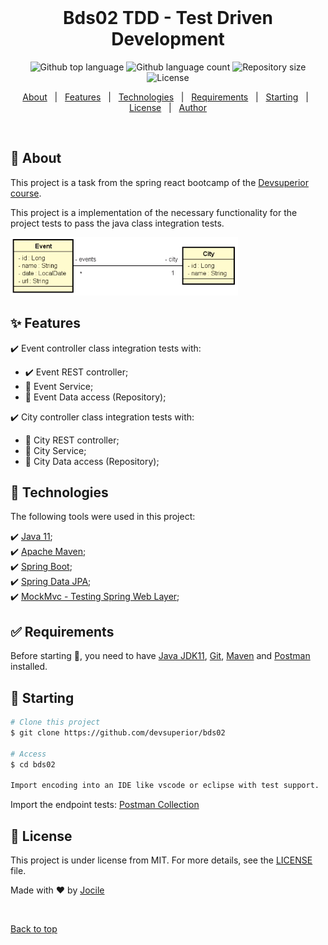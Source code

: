 <div align="center" id="top"> 
 <!-- <img src="./.github/app.gif" alt="Bds02" />
 -->
  &#xa0;

</div>

<h1 align="center">Bds02 TDD - Test Driven Development</h1>

<p align="center">
  <img alt="Github top language" src="https://img.shields.io/github/languages/top/jocile/bds02?color=56BEB8">

  <img alt="Github language count" src="https://img.shields.io/github/languages/count/jocile/bds02?color=56BEB8">

  <img alt="Repository size" src="https://img.shields.io/github/repo-size/jocile/bds02?color=56BEB8">

  <img alt="License" src="https://img.shields.io/github/license/jocile/bds02?color=56BEB8">

  <!-- <img alt="Github issues" src="https://img.shields.io/github/issues/jocile/bds02?color=56BEB8" /> -->

  <!-- <img alt="Github forks" src="https://img.shields.io/github/forks/jocile/bds02?color=56BEB8" /> -->

  <!-- <img alt="Github stars" src="https://img.shields.io/github/stars/jocile/bds02?color=56BEB8" /> -->
</p>

<!-- Status -->

<!-- <h4 align="center">
	🚧  Bds02 🚀 Under construction...  🚧
</h4>

<hr> -->

<p align="center">
  <a href="#dart-about">About</a> &#xa0; | &#xa0; 
  <a href="#sparkles-features">Features</a> &#xa0; | &#xa0;
  <a href="#rocket-technologies">Technologies</a> &#xa0; | &#xa0;
  <a href="#white_check_mark-requirements">Requirements</a> &#xa0; | &#xa0;
  <a href="#checkered_flag-starting">Starting</a> &#xa0; | &#xa0;
  <a href="#memo-license">License</a> &#xa0; | &#xa0;
  <a href="https://github.com/acenelio" target="_blank">Author</a>
</p>

<br>

## :dart: About

This project is a task from the spring react bootcamp of the [Devsuperior course](https://github.com/devsuperior).

This project is a implementation of the necessary functionality for the project tests to pass the java class integration tests.

<img src="Diagram.png" alt="Bds02 diagram" />

## :sparkles: Features

:heavy_check_mark: Event controller class integration tests with:

- :heavy_check_mark: Event REST controller;
- :construction: Event Service;
- :construction: Event Data access (Repository);

:heavy_check_mark: City controller class integration tests with:

- :construction: City REST controller;
- :construction: City Service;
- :construction: City Data access (Repository);

## :rocket: Technologies

The following tools were used in this project:

:heavy_check_mark: [Java 11](https://docs.oracle.com/en/java/javase/11/);\
:heavy_check_mark: [Apache Maven](https://maven.apache.org/guides/index.html);\
:heavy_check_mark: [Spring Boot](https://glysns.gitbook.io/springframework/);\
:heavy_check_mark: [Spring Data JPA](https://docs.spring.io/spring-boot/docs/2.5.6/reference/htmlsingle/#boot-features-jpa-and-spring-data);\
:heavy_check_mark: [MockMvc - Testing Spring Web Layer](https://spring.io/guides/gs/testing-web/);

## :white_check_mark: Requirements

Before starting :checkered_flag:, you need to have [Java JDK11](https://www.oracle.com/java/technologies/downloads/#java11), [Git](https://git-scm.com), [Maven](https://maven.apache.org/download.cgi) and [Postman](https://www.postman.com/) installed.

## :checkered_flag: Starting

```bash
# Clone this project
$ git clone https://github.com/devsuperior/bds02

# Access
$ cd bds02

Import encoding into an IDE like vscode or eclipse with test support.

```

Import the endpoint tests: [Postman Collection](https://www.getpostman.com/collections/c347ea3428d6b199b391)

## :memo: License

This project is under license from MIT. For more details, see the [LICENSE](LICENSE.md) file.

Made with :heart: by <a href="https://github.com/jocile" target="_blank">Jocile</a>

&#xa0;

<a href="#top">Back to top</a>
